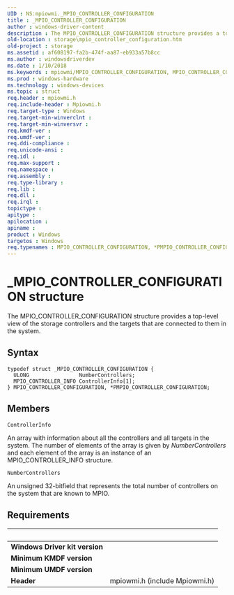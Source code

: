 ```yaml
---
UID : NS:mpiowmi._MPIO_CONTROLLER_CONFIGURATION
title : _MPIO_CONTROLLER_CONFIGURATION
author : windows-driver-content
description : The MPIO_CONTROLLER_CONFIGURATION structure provides a top-level view of the storage controllers and the targets that are connected to them in the system.
old-location : storage\mpio_controller_configuration.htm
old-project : storage
ms.assetid : af608197-fa2b-474f-aa87-eb933a57b8cc
ms.author : windowsdriverdev
ms.date : 1/10/2018
ms.keywords : mpiowmi/MPIO_CONTROLLER_CONFIGURATION, MPIO_CONTROLLER_CONFIGURATION structure [Storage Devices], PMPIO_CONTROLLER_CONFIGURATION, PMPIO_CONTROLLER_CONFIGURATION structure pointer [Storage Devices], structs-scsibus_1859c081-42ae-47f9-a4fb-a55db52b6752.xml, *PMPIO_CONTROLLER_CONFIGURATION, mpiowmi/PMPIO_CONTROLLER_CONFIGURATION, MPIO_CONTROLLER_CONFIGURATION, _MPIO_CONTROLLER_CONFIGURATION, storage.mpio_controller_configuration
ms.prod : windows-hardware
ms.technology : windows-devices
ms.topic : struct
req.header : mpiowmi.h
req.include-header : Mpiowmi.h
req.target-type : Windows
req.target-min-winverclnt : 
req.target-min-winversvr : 
req.kmdf-ver : 
req.umdf-ver : 
req.ddi-compliance : 
req.unicode-ansi : 
req.idl : 
req.max-support : 
req.namespace : 
req.assembly : 
req.type-library : 
req.lib : 
req.dll : 
req.irql : 
topictype : 
apitype : 
apilocation : 
apiname : 
product : Windows
targetos : Windows
req.typenames : MPIO_CONTROLLER_CONFIGURATION, *PMPIO_CONTROLLER_CONFIGURATION
---
```


# _MPIO_CONTROLLER_CONFIGURATION structure
The MPIO_CONTROLLER_CONFIGURATION structure provides a top-level view of the storage controllers and the targets that are connected to them in the system.

## Syntax
````
typedef struct _MPIO_CONTROLLER_CONFIGURATION {
  ULONG                NumberControllers;
  MPIO_CONTROLLER_INFO ControllerInfo[1];
} MPIO_CONTROLLER_CONFIGURATION, *PMPIO_CONTROLLER_CONFIGURATION;
````

## Members


`ControllerInfo`

An array with information about all the controllers and all targets in the system. The number of elements of the array is given by <i>NumberControllers</i> and each element of the array is an instance of an MPIO_CONTROLLER_INFO structure.

`NumberControllers`

An unsigned 32-bitfield that represents the total number of controllers on the system that are known to MPIO.


## Requirements
| &nbsp; | &nbsp; |
| ---- |:---- |
| **Windows Driver kit version** |  |
| **Minimum KMDF version** |  |
| **Minimum UMDF version** |  |
| **Header** | mpiowmi.h (include Mpiowmi.h) |
